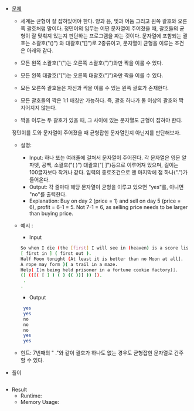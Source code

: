  - [문제](https://www.acmicpc.net/problem/4949)
   - 세계는 균형이 잘 잡혀있어야 한다. 양과 음, 빛과 어둠 그리고 왼쪽 괄호와 오른쪽 괄호처럼 말이다.
   정민이의 임무는 어떤 문자열이 주어졌을 때, 괄호들의 균형이 잘 맞춰져 있는지 판단하는 프로그램을 짜는 것이다.
   문자열에 포함되는 괄호는 소괄호("()") 와 대괄호("[]")로 2종류이고, 문자열이 균형을 이루는 조건은 아래와 같다.
   
    - 모든 왼쪽 소괄호("(")는 오른쪽 소괄호(")")와만 짝을 이룰 수 있다.
    - 모든 왼쪽 대괄호("[")는 오른쪽 대괄호("]")와만 짝을 이룰 수 있다.
    - 모든 오른쪽 괄호들은 자신과 짝을 이룰 수 있는 왼쪽 괄호가 존재한다.
    - 모든 괄호들의 짝은 1:1 매칭만 가능하다. 즉, 괄호 하나가 둘 이상의 괄호와 짝지어지지 않는다.
    - 짝을 이루는 두 괄호가 있을 때, 그 사이에 있는 문자열도 균형이 잡혀야 한다.
    
   정민이를 도와 문자열이 주어졌을 때 균형잡힌 문자열인지 아닌지를 판단해보자.

    - 설명:
      - Input: 하나 또는 여러줄에 걸쳐서 문자열이 주어진다. 
      각 문자열은 영문 알파벳, 공백, 소괄호("( )") 대괄호("[ ]")등으로 이루어져 있으며, 길이는 100글자보다 작거나 같다.
      입력의 종료조건으로 맨 마지막에 점 하나(".")가 들어온다.
      - Output: 각 줄마다 해당 문자열이 균형을 이루고 있으면 "yes"를, 아니면 "no"를 출력한다.
      - Explanation: Buy on day 2 (price = 1) and sell on day 5 (price = 6), profit = 6-1 = 5.
             Not 7-1 = 6, as selling price needs to be larger than buying price.

    - 예시 :
      - Input
       ```sh    
       So when I die (the [first] I will see in (heaven) is a score list).
      [ first in ] ( first out ).
      Half Moon tonight (At least it is better than no Moon at all].
      A rope may form )( a trail in a maze.
      Help( I[m being held prisoner in a fortune cookie factory)].
      ([ (([( [ ] ) ( ) (( ))] )) ]).
        .
      .
       ```
            
      - Output 
       ```sh    
        yes
        yes
        no
        no
        no
        yes
        yes
       ```
       
     - 힌트: 7번째의 " ."와 같이 괄호가 하나도 없는 경우도 균형잡힌 문자열로 간주할 수 있다.
    
 - 풀이
 ```sh    

 ```
 
 - Result
   - Runtime: 
   - Memory Usage: 

